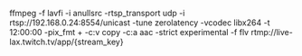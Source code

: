 ffmpeg -f lavfi -i anullsrc -rtsp_transport udp -i rtsp://192.168.0.24:8554/unicast -tune zerolatency -vcodec libx264 -t 12:00:00 -pix_fmt + -c:v copy -c:a aac -strict experimental -f flv rtmp://live-lax.twitch.tv/app/{stream_key}
